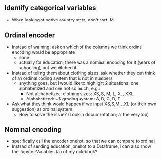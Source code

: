 
## Identify categorical variables
- When looking at native country stats, don't sort. M

## Ordinal encoder
- Instead of warning: ask on which of the columns we think ordinal encoding would be appropriate
  - none
  - actually for education, there was a nominal encoding for it (years of schooling), but we ditched it.
- Instead of telling them about clothing sizes, ask whether they can think of an ordinal coding system that is not in numbers
  - anything goes, but I would like to highlight 2 situations: one alphabetized and one not so much, e.g.:
    - Not alphabetized: clothing sizes: XS, S, M, L, XL, XXL
    - Alphabetized: US grading system: A, B, C, D, F
- Ask what they think would happen if we input XS,S,M,L,XL (or their own suggestion) as ordinal system
  - How to solve the issue? (Look in documentation; at the very top)

## Nominal encoding
- specifically call the encoder onehot, so that we can compare to ordinal
- Instead of sending education_onehot to a Dataframe, I can also show the Jupyter:Variables tab of my notebook?




